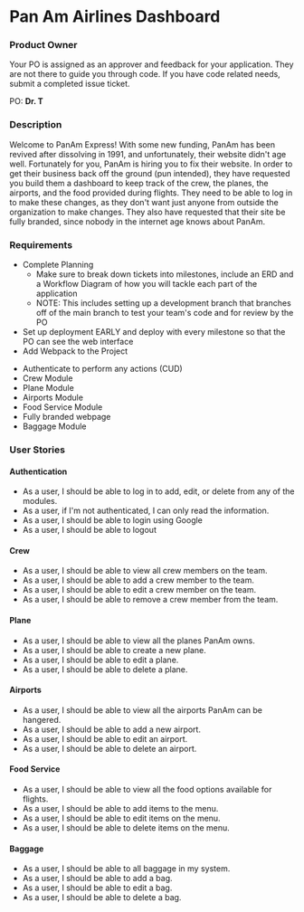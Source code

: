 # Pan Am Airlines Dashboard

### Product Owner
Your PO is assigned as an approver and feedback for your application. They are not there to guide you through code. If you have code related needs, submit a completed issue ticket.

PO: **Dr. T**

### Description
Welcome to PanAm Express!  With some new funding, PanAm has been revived after dissolving in 1991, and unfortunately, their website didn't age well.  Fortunately for you, PanAm is hiring you to fix their website.  In order to get their business back off the ground (pun intended), they have requested you build them a dashboard to keep track of the crew, the planes, the airports, and the food provided during flights.  They need to be able to log in to make these changes, as they don't want just anyone from outside the organization to make changes.  They also have requested that their site be fully branded, since nobody in the internet age knows about PanAm.

### Requirements
* Complete Planning
    * Make sure to break down tickets into milestones, include an ERD and a Workflow Diagram of how you will tackle each part of the application
    * NOTE: This includes setting up a development branch that branches off of the main branch to test your team's code and for review by the PO
* Set up deployment EARLY and deploy with every milestone so that the PO can see the web interface
* Add Webpack to the Project
- Authenticate to perform any actions (CUD)
- Crew Module
- Plane Module
- Airports Module
- Food Service Module
- Fully branded webpage
- Baggage Module

### User Stories

#### Authentication

- As a user, I should be able to log in to add, edit, or delete from any of the modules.
- As a user, if I'm not authenticated, I can only read the information.
- As a user, I should be able to login using Google
- As a user, I should be able to logout

#### Crew

- As a user, I should be able to view all crew members on the team.
- As a user, I should be able to add a crew member to the team.
- As a user, I should be able to edit a crew member on the team.
- As a user, I should be able to remove a crew member from the team.

#### Plane

- As a user, I should be able to view all the planes PanAm owns.
- As a user, I should be able to create a new plane.
- As a user, I should be able to edit a plane.
- As a user, I should be able to delete a plane.

#### Airports

- As a user, I should be able to view all the airports PanAm can be hangered.
- As a user, I should be able to add a new airport.
- As a user, I should be able to edit an airport.
- As a user, I should be able to delete an airport.

#### Food Service

- As a user, I should be able to view all the food options available for flights.
- As a user, I should be able to add items to the menu.
- As a user, I should be able to edit items on the menu.
- As a user, I should be able to delete items on the menu.

#### Baggage
- As a user, I should be able to all baggage in my system.
- As a user, I should be able to add a bag.
- As a user, I should be able to edit a bag.
- As a user, I should be able to delete a bag.
